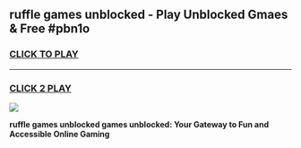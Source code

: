 
## ruffle games unblocked - Play Unblocked Gmaes & Free #pbn1o
<h3>
<a href="https://news.freeplayer.one?title=ruffle_games_unblocked&ref=03M">CLICK TO PLAY</a></h3>
<hr>

<h3>
<a href="https://news.freeplayer.one?title=ruffle_games_unblocked&ref=03M">CLICK 2 PLAY</a>
  
</h3>

<a href="https://news.freeplayer.one?title=ruffle_games_unblocked&ref=03M"><img src="https://clearcache.store/games.png"></a>


**ruffle games unblocked games unblocked: Your Gateway to Fun and Accessible Online Gaming**

